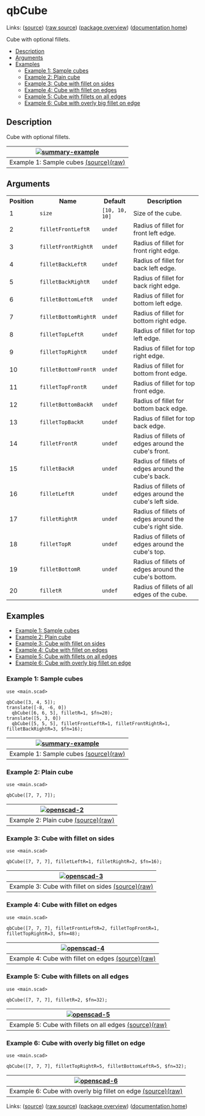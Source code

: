 # qbCube

Links: ([source](https://github.com/little-blossom/openscad-qbase/blob/master/qbCube.scad)) ([raw source](https://raw.githubusercontent.com/little-blossom/openscad-qbase/master/qbCube.scad)) ([package overview](overview.md)) ([documentation home](../index.md))

Cube with optional fillets.

* [Description](#description)
* [Arguments](#arguments)
* [Examples](#examples)
  * [Example 1: Sample cubes](#example-1-sample-cubes)
  * [Example 2: Plain cube](#example-2-plain-cube)
  * [Example 3: Cube with fillet on sides](#example-3-cube-with-fillet-on-sides)
  * [Example 4: Cube with fillet on edges](#example-4-cube-with-fillet-on-edges)
  * [Example 5: Cube with fillets on all edges](#example-5-cube-with-fillets-on-all-edges)
  * [Example 6: Cube with overly big fillet on edge](#example-6-cube-with-overly-big-fillet-on-edge)

## Description


Cube with optional fillets.

| [![summary-example](qbCube.md-media/summary-example.png "summary-example")](https://github.com/little-blossom/openscad-qbase/blob/master/docs/generated/qbCube.md-media/summary-example.png) |
| :---: |
|Example 1: Sample cubes [(source)](https://github.com/little-blossom/openscad-qbase/blob/master/docs/generated/qbCube.md-media/summary-example.scad)[(raw)](https://raw.githubusercontent.com/little-blossom/openscad-qbase/master/docs/generated/qbCube.md-media/summary-example.scad)|



## Arguments

<table>
<tr><th>Position</th><th>Name</th><th>Default</th><th>Description</th></tr>
<tr><td>1</td><td><code>size</code></td><td><code>[10, 10, 10]</code></td><td>Size of the cube.</td></tr>
<tr><td>2</td><td><code>filletFrontLeftR</code></td><td><code>undef</code></td><td>Radius of fillet for front left edge.</td></tr>
<tr><td>3</td><td><code>filletFrontRightR</code></td><td><code>undef</code></td><td>Radius of fillet for front right edge.</td></tr>
<tr><td>4</td><td><code>filletBackLeftR</code></td><td><code>undef</code></td><td>Radius of fillet for back left edge.</td></tr>
<tr><td>5</td><td><code>filletBackRightR</code></td><td><code>undef</code></td><td>Radius of fillet for back right edge.</td></tr>
<tr><td>6</td><td><code>filletBottomLeftR</code></td><td><code>undef</code></td><td>Radius of fillet for bottom left edge.</td></tr>
<tr><td>7</td><td><code>filletBottomRightR</code></td><td><code>undef</code></td><td>Radius of fillet for bottom right edge.</td></tr>
<tr><td>8</td><td><code>filletTopLeftR</code></td><td><code>undef</code></td><td>Radius of fillet for top left edge.</td></tr>
<tr><td>9</td><td><code>filletTopRightR</code></td><td><code>undef</code></td><td>Radius of fillet for top right edge.</td></tr>
<tr><td>10</td><td><code>filletBottomFrontR</code></td><td><code>undef</code></td><td>Radius of fillet for bottom front edge.</td></tr>
<tr><td>11</td><td><code>filletTopFrontR</code></td><td><code>undef</code></td><td>Radius of fillet for top front edge.</td></tr>
<tr><td>12</td><td><code>filletBottomBackR</code></td><td><code>undef</code></td><td>Radius of fillet for bottom back edge.</td></tr>
<tr><td>13</td><td><code>filletTopBackR</code></td><td><code>undef</code></td><td>Radius of fillet for top back edge.</td></tr>
<tr><td>14</td><td><code>filletFrontR</code></td><td><code>undef</code></td><td>Radius of fillets of edges around the cube's front.</td></tr>
<tr><td>15</td><td><code>filletBackR</code></td><td><code>undef</code></td><td>Radius of fillets of edges around the cube's back.</td></tr>
<tr><td>16</td><td><code>filletLeftR</code></td><td><code>undef</code></td><td>Radius of fillets of edges around the cube's left side.</td></tr>
<tr><td>17</td><td><code>filletRightR</code></td><td><code>undef</code></td><td>Radius of fillets of edges around the cube's right side.</td></tr>
<tr><td>18</td><td><code>filletTopR</code></td><td><code>undef</code></td><td>Radius of fillets of edges around the cube's top.</td></tr>
<tr><td>19</td><td><code>filletBottomR</code></td><td><code>undef</code></td><td>Radius of fillets of edges around the cube's bottom.</td></tr>
<tr><td>20</td><td><code>filletR</code></td><td><code>undef</code></td><td>Radius of fillets of all edges of the cube.</td></tr>
</table>

## Examples

* [Example 1: Sample cubes](#example-1-sample-cubes)
* [Example 2: Plain cube](#example-2-plain-cube)
* [Example 3: Cube with fillet on sides](#example-3-cube-with-fillet-on-sides)
* [Example 4: Cube with fillet on edges](#example-4-cube-with-fillet-on-edges)
* [Example 5: Cube with fillets on all edges](#example-5-cube-with-fillets-on-all-edges)
* [Example 6: Cube with overly big fillet on edge](#example-6-cube-with-overly-big-fillet-on-edge)

### Example 1: Sample cubes


```openscad
use <main.scad>

qbCube([3, 4, 5]);
translate([-8, -6, 0])
  qbCube([6, 6, 5], filletR=1, $fn=20);
translate([5, 3, 0])
  qbCube([5, 5, 5], filletFrontLeftR=1, filletFrontRightR=1, filletBackRightR=3, $fn=16);
```
| [![summary-example](qbCube.md-media/summary-example.png "summary-example")](https://github.com/little-blossom/openscad-qbase/blob/master/docs/generated/qbCube.md-media/summary-example.png) |
| :---: |
|Example 1: Sample cubes [(source)](https://github.com/little-blossom/openscad-qbase/blob/master/docs/generated/qbCube.md-media/summary-example.scad)[(raw)](https://raw.githubusercontent.com/little-blossom/openscad-qbase/master/docs/generated/qbCube.md-media/summary-example.scad)|


### Example 2: Plain cube


```openscad
use <main.scad>

qbCube([7, 7, 7]);
```
| [![openscad-2](qbCube.md-media/openscad-2.png "openscad-2")](https://github.com/little-blossom/openscad-qbase/blob/master/docs/generated/qbCube.md-media/openscad-2.png) |
| :---: |
|Example 2: Plain cube [(source)](https://github.com/little-blossom/openscad-qbase/blob/master/docs/generated/qbCube.md-media/openscad-2.scad)[(raw)](https://raw.githubusercontent.com/little-blossom/openscad-qbase/master/docs/generated/qbCube.md-media/openscad-2.scad)|


### Example 3: Cube with fillet on sides


```openscad
use <main.scad>

qbCube([7, 7, 7], filletLeftR=1, filletRightR=2, $fn=16);
```
| [![openscad-3](qbCube.md-media/openscad-3.png "openscad-3")](https://github.com/little-blossom/openscad-qbase/blob/master/docs/generated/qbCube.md-media/openscad-3.png) |
| :---: |
|Example 3: Cube with fillet on sides [(source)](https://github.com/little-blossom/openscad-qbase/blob/master/docs/generated/qbCube.md-media/openscad-3.scad)[(raw)](https://raw.githubusercontent.com/little-blossom/openscad-qbase/master/docs/generated/qbCube.md-media/openscad-3.scad)|


### Example 4: Cube with fillet on edges


```openscad
use <main.scad>

qbCube([7, 7, 7], filletFrontLeftR=2, filletTopFrontR=1, filletTopRightR=3, $fn=48);
```
| [![openscad-4](qbCube.md-media/openscad-4.png "openscad-4")](https://github.com/little-blossom/openscad-qbase/blob/master/docs/generated/qbCube.md-media/openscad-4.png) |
| :---: |
|Example 4: Cube with fillet on edges [(source)](https://github.com/little-blossom/openscad-qbase/blob/master/docs/generated/qbCube.md-media/openscad-4.scad)[(raw)](https://raw.githubusercontent.com/little-blossom/openscad-qbase/master/docs/generated/qbCube.md-media/openscad-4.scad)|


### Example 5: Cube with fillets on all edges


```openscad
use <main.scad>

qbCube([7, 7, 7], filletR=2, $fn=32);
```
| [![openscad-5](qbCube.md-media/openscad-5.png "openscad-5")](https://github.com/little-blossom/openscad-qbase/blob/master/docs/generated/qbCube.md-media/openscad-5.png) |
| :---: |
|Example 5: Cube with fillets on all edges [(source)](https://github.com/little-blossom/openscad-qbase/blob/master/docs/generated/qbCube.md-media/openscad-5.scad)[(raw)](https://raw.githubusercontent.com/little-blossom/openscad-qbase/master/docs/generated/qbCube.md-media/openscad-5.scad)|


### Example 6: Cube with overly big fillet on edge


```openscad
use <main.scad>

qbCube([7, 7, 7], filletTopRightR=5, filletBottomLeftR=5, $fn=32);
```
| [![openscad-6](qbCube.md-media/openscad-6.png "openscad-6")](https://github.com/little-blossom/openscad-qbase/blob/master/docs/generated/qbCube.md-media/openscad-6.png) |
| :---: |
|Example 6: Cube with overly big fillet on edge [(source)](https://github.com/little-blossom/openscad-qbase/blob/master/docs/generated/qbCube.md-media/openscad-6.scad)[(raw)](https://raw.githubusercontent.com/little-blossom/openscad-qbase/master/docs/generated/qbCube.md-media/openscad-6.scad)|


Links: ([source](https://github.com/little-blossom/openscad-qbase/blob/master/qbCube.scad)) ([raw source](https://raw.githubusercontent.com/little-blossom/openscad-qbase/master/qbCube.scad)) ([package overview](overview.md)) ([documentation home](../index.md))
